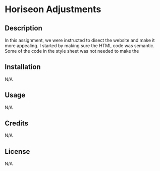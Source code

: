 # Horiseon Adjustments

## Description
In this assignment, we were instructed to disect the website and make it more appealing. I started by making sure the HTML code was semantic. Some of the code in the style sheet was not needed to make the 
## Installation
N/A
## Usage
N/A
## Credits
N/A

## License
N/A


